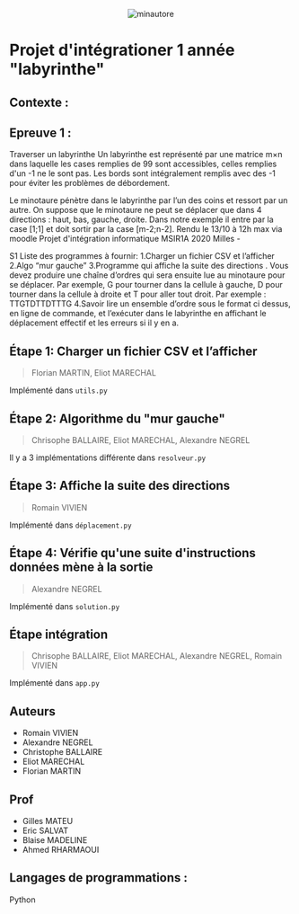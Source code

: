 <p align="center">
	<img alt="minautore" src="https://gitlab.imerir.com/alexandre.negrel/maze/-/raw/master/.gitlab/minotaure.png">
</p>

Projet d'intégrationer 1 année  "labyrinthe"
==

Contexte : 
-----------

Epreuve 1 : 
-----------

Traverser un labyrinthe Un labyrinthe est représenté par une matrice m×n dans laquelle les cases remplies de 99 
sont accessibles, celles remplies d'un -1 ne le sont pas. Les bords sont intégralement 
remplis avec des -1 pour éviter les problèmes de débordement. 

Le minotaure pénètre dans le labyrinthe par l’un des coins et ressort par un autre. 
On suppose que le minotaure ne peut se déplacer que dans 4 directions : haut, bas, gauche, droite. 
Dans notre exemple il entre par la case [1;1] et doit sortir par la case [m-2;n-2]. Rendu le 13/10 à 12h max via moodle 
Projet d'intégration informatique MSIR1A 2020 Milles - 

S1 Liste des programmes à fournir: 1.Charger un fichier CSV et l’afficher 2.Algo “mur gauche” 3.Programme qui affiche la suite des directions . 
Vous devez produire une chaîne d’ordres qui sera ensuite lue au minotaure pour se déplacer. 
Par exemple, G pour tourner dans la cellule à gauche, D pour tourner dans la cellule à droite et T pour aller tout droit. 
Par exemple : TTGTDTTDTTTG 4.Savoir lire un ensemble d’ordre sous le format ci dessus, en ligne de commande, et l’exécuter 
dans le labyrinthe en affichant le déplacement effectif et les erreurs si il y en a.

## Étape 1: Charger un fichier CSV et l’afficher
> Florian MARTIN, Eliot MARECHAL

Implémenté dans `utils.py`

## Étape 2: Algorithme du "mur gauche"
> Chrisophe BALLAIRE, Eliot MARECHAL, Alexandre NEGREL

Il y a 3 implémentations différente dans `resolveur.py`

## Étape 3: Affiche la suite des directions
> Romain VIVIEN

Implémenté dans `déplacement.py`

## Étape 4: Vérifie qu'une suite d'instructions données mène à la sortie
> Alexandre NEGREL

Implémenté dans `solution.py`

## Étape intégration
> Chrisophe BALLAIRE, Eliot MARECHAL, Alexandre NEGREL, Romain VIVIEN

Implémenté dans `app.py`

Auteurs 
-----------
 - Romain VIVIEN
 - Alexandre NEGREL
 - Christophe BALLAIRE
 - Eliot MARECHAL 
 - Florian MARTIN 

Prof 
-----------
 - Gilles MATEU
 - Eric SALVAT
 - Blaise MADELINE 
 - Ahmed RHARMAOUI

Langages de programmations :
-----------
Python
